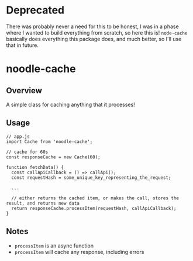 # Deprecated

There was probably never a need for this to be honest, I was in a phase where I wanted to build everything from scratch, so here this is! `node-cache` basically does everything this package does, and much better, so I'll use that in future.

# noodle-cache

## Overview

A simple class for caching anything that it processes!

## Usage

```
// app.js
import Cache from 'noodle-cache';

// cache for 60s
const responseCache = new Cache(60);

function fetchData() {
  const callApiCallback = () => callApi();
  const requestHash = some_unique_key_representing_the_request;

  ...

  // either returns the cached item, or makes the call, stores the result, and returns new data
  return responseCache.processItem(requestHash, callApiCallback);
}
```

## Notes

- `processItem` is an async function
- `processItem` will cache any response, including errors
